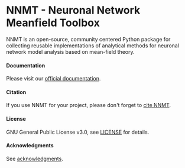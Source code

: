 # NNMT - Neuronal Network Meanfield Toolbox

NNMT is an open-source, community centered Python package for collecting
reusable implementations of analytical methods for neuronal network model
analysis based on mean-field theory.

#### Documentation

Please visit our [official documentation](<link to official doc>).

#### Citation

If you use NNMT for your project, please don't forget to
[cite NNMT](docs/source/citing.rst).

#### License

GNU General Public License v3.0, see [LICENSE](docs/source/license.rst) for
details.

#### Acknowledgments

See [acknowledgments](docs/source/acknowledgments.rst).